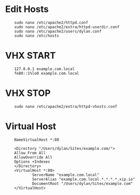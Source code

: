 # Edit Hosts

        sudo nano /etc/apache2/httpd.conf
        sudo nano /etc/apache2/extra/httpd-userdir.conf
        sudo nano /etc/apache2/users/dylan.conf
        sudo nano /etc/hosts

# VHX START

        127.0.0.1 example.com.local
        fe80::1%lo0 example.com.local

# VHX STOP

        sudo nano /etc/apache2/extra/httpd-vhosts.conf

# Virtual Host

        NameVirtualHost *:80

        <Directory "/Users/dylan/Sites/example.com/">
        Allow From All
        AllowOverride All
        Options +Indexes
        </Directory>
        <VirtualHost *:80>
                ServerName "example.com.local"
                ServerAlias "example.com.local.*.*.*.*.xip.io"
                DocumentRoot "/Users/dylan/Sites/example.com"
        </VirtualHost>
